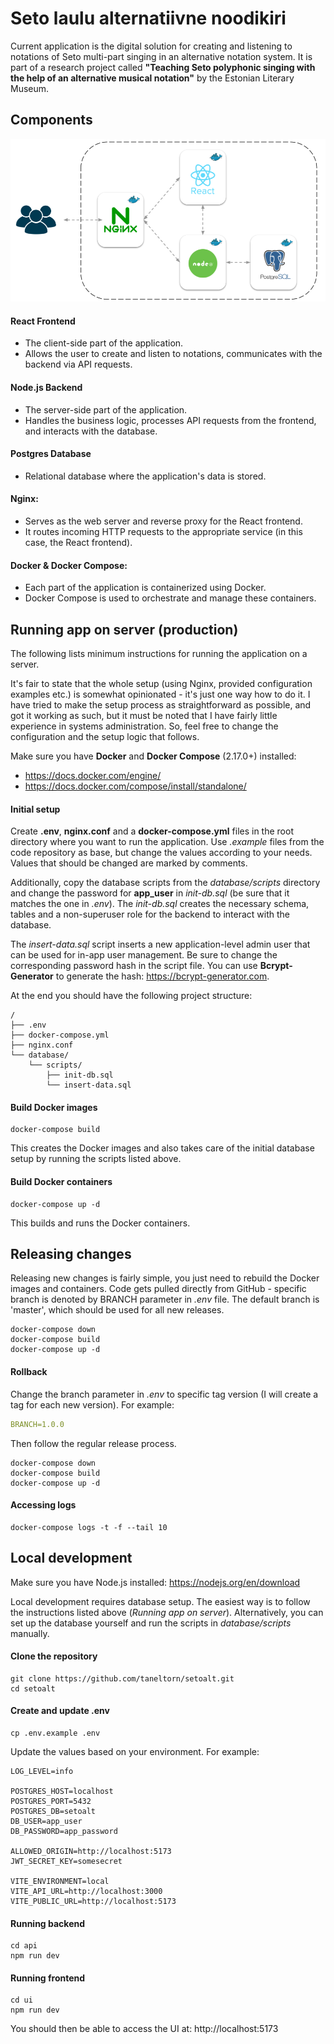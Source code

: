 # Seto laulu alternatiivne noodikiri
Current application is the digital solution for creating and listening to notations of Seto multi-part singing in an alternative notation system. 
It is part of a research project called **"Teaching Seto polyphonic singing with the help of an alternative musical notation"** by the Estonian Literary Museum.


## Components

![alt text](ui/public/architecture.png)

#### React Frontend
- The client-side part of the application.
- Allows the user to create and listen to notations, communicates with the backend via API requests.

#### Node.js Backend
- The server-side part of the application.
- Handles the business logic, processes API requests from the frontend, and interacts with the database.

#### Postgres Database
- Relational database where the application's data is stored.

#### Nginx:
- Serves as the web server and reverse proxy for the React frontend.
- It routes incoming HTTP requests to the appropriate service (in this case, the React frontend).

#### Docker & Docker Compose:
- Each part of the application is containerized using Docker.
- Docker Compose is used to orchestrate and manage these containers.


## Running app on server (production)
The following lists minimum instructions for running the application on a server. 

It's fair to state that the whole setup (using Nginx, provided configuration examples etc.) is somewhat opinionated - it's just one way how to do it. 
I have tried to make the setup process as straightforward as possible, and got it working as such, but it must be noted that
I have fairly little experience in systems administration. So, feel free to change the configuration
and the setup logic that follows.

Make sure you have **Docker** and **Docker Compose** (2.17.0+) installed:

- https://docs.docker.com/engine/
- https://docs.docker.com/compose/install/standalone/


#### Initial setup
Create **.env**, **nginx.conf** and a **docker-compose.yml** files in the root directory where you want to run the application. 
Use *.example* files from the code repository as base, but change the values according to your needs. Values that should be changed 
are marked by comments.

Additionally, copy the database scripts from the *database/scripts* directory and change the password for **app_user** in
*init-db.sql* (be sure that it matches the one in *.env*). The *init-db.sql* creates the necessary schema, tables and a non-superuser
role for the backend to interact with the database.

The *insert-data.sql* script inserts a new application-level admin user
that can be used for in-app user management. Be sure to change the corresponding password hash in the script file.
You can use **Bcrypt-Generator** to generate the hash: https://bcrypt-generator.com.

At the end you should have the following project structure:
```
/
├── .env
├── docker-compose.yml
├── nginx.conf
└── database/
    └── scripts/
        ├── init-db.sql
        └── insert-data.sql
```

#### Build Docker images
```shell
docker-compose build
```
This creates the Docker images and also takes care of the initial database setup by running the scripts listed above.

#### Build Docker containers
```shell
docker-compose up -d
```
This builds and runs the Docker containers.

## Releasing changes
Releasing new changes is fairly simple, you just need to rebuild the Docker images and containers. Code gets pulled directly from GitHub - 
specific branch is denoted by BRANCH parameter in *.env* file. The default branch is 'master', which should be used for all new releases.
```shell
docker-compose down
docker-compose build
docker-compose up -d
```

#### Rollback
Change the branch parameter in *.env* to specific tag version (I will create a tag for each new version). For example:
```yaml
BRANCH=1.0.0
```
Then follow the regular release process.
```shell
docker-compose down
docker-compose build
docker-compose up -d
```

#### Accessing logs
```shell
docker-compose logs -t -f --tail 10
```

## Local development
Make sure you have Node.js installed:
https://nodejs.org/en/download

Local development requires database setup. The easiest way is to follow the instructions listed above
(*Running app on server*). Alternatively, you can set up the database yourself and run the scripts in
*database/scripts* manually.

#### Clone the repository
```shell
git clone https://github.com/taneltorn/setoalt.git
cd setoalt
```

#### Create and update .env
```shell
cp .env.example .env
```
Update the values based on your environment. For example:
```
LOG_LEVEL=info

POSTGRES_HOST=localhost
POSTGRES_PORT=5432
POSTGRES_DB=setoalt
DB_USER=app_user
DB_PASSWORD=app_password

ALLOWED_ORIGIN=http://localhost:5173
JWT_SECRET_KEY=somesecret

VITE_ENVIRONMENT=local
VITE_API_URL=http://localhost:3000
VITE_PUBLIC_URL=http://localhost:5173
```

#### Running backend
```shell
cd api
npm run dev
```

#### Running frontend
```shell
cd ui
npm run dev
```

You should then be able to access the UI at: http://localhost:5173